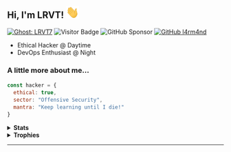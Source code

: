 ## Hi, I'm LRVT! <img src="https://raw.githubusercontent.com/l4rm4nd/l4rm4nd/main/wave.gif" width="30">

[![Ghost: LRVT7](https://img.shields.io/badge/Ghost--Blog-Visit-red)](https://blog.lrvt.de)
![Visitor Badge](https://visitor-badge.laobi.icu/badge?page_id=l4rm4nd.l4rm4nd)
![GitHub Sponsor](https://img.shields.io/github/sponsors/l4rm4nd?label=Sponsor&logo=GitHub)
[![GitHub l4rm4nd](https://img.shields.io/github/followers/l4rm4nd?label=follow&style=social)](https://github.com/l4rm4nd)

<p>
  <ul>
    <li>Ethical Hacker @ Daytime</li>
    <li>DevOps Enthusiast @ Night</li>
    </ul>
</p>

### A little more about me...  

```javascript
const hacker = {
  ethical: true,
  sector: "Offensive Security",
  mantra: "Keep learning until I die!"
}
```

<details>
  <summary><b>Stats</b></summary>

![Github Stats](https://github-readme-stats.vercel.app/api?username=l4rm4nd&count_private=true&show_icons=true&include_all_commits=true&theme=dark)
![Top Langs](https://github-readme-stats.vercel.app/api/top-langs/?username=l4rm4nd&hide=TeX&layout=compact&theme=dark)

</details>



<details>
  <summary><b>Trophies</b></summary>

![trophy](https://github-profile-trophy.vercel.app/?username=l4rm4nd&no-bg=true&no-frame=true&theme=darkhub&row=1&column=10)

</details>


---
